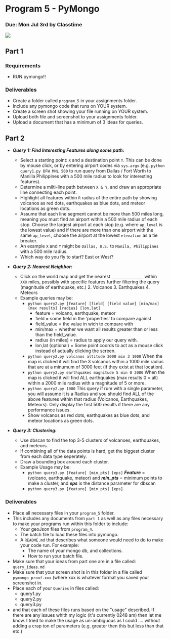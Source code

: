 Program 5 - PyMongo
=========

### Due: Mon Jul 3rd by Classtime

![](https://d3vv6lp55qjaqc.cloudfront.net/items/3f2W3H0N2h3H11402t3a/1024x512_cropped.png) 

## Part 1

### Requirements
- RUN pymongo!!

### Deliverables
- Create a folder called `program_5` in your assignments folder.
- Include any pymongo code that runs on YOUR system.
- Create a screen shot showing your file running on YOUR system.
- Upload both file and screenshot to your assignments folder. 
- Upload a document that has a minimum of 3 ideas for queries.

## Part 2

- ***Query 1: Find Interesting Features along some path:***
    - Select a starting point: `X` and a destination point `Y`. This can be done by mouse click, or by entering airport codes via `sys.argv` (e.g. `python query1.py DFW MNL 500` to run query from Dallas / Fort Worth to Manilla Philippines with a 500 mile radius to look for interesting features).
    - Determine a milti-line path between `X & Y`, and draw an appropriate line connecting each point.
    - Highlight all features within `R` radius of the entire path by showing volcanos as red dots, earthquakes as blue dots, and meteor locations as green dots.
    - Assume that each line segment cannot be more than 500 miles long, meaning you must find an airport within a 500 mile radius of each stop. Choose the largest airport at each stop (e.g. where `ap_level` is the lowest value) and if there are more than one airport with the same `ap_level`, choose the airport at the lowest `elevation` as a tie breaker.
    - An example `X` and `Y` might be `Dallas, U.S.` to `Manila, Philippines` with a 500 mile radius.
    - Which way do you fly to start? East or West?
    
    
- ***Query 2: Nearest Neighbor:*** 
    - Click on the world map and get the nearest `______________` within `XXX` miles, possibly with specific features further filtering the query (magnitude of earthquake, etc.) 
        2. Volcanos 
        3. Earthquakes 
        4. Meteors
    - Example queries may be:
        - `python query2.py [feature] [field] [field value] [min/max] [max results] [radius] [lon,lat]`
            - feature = volcano, earthquake, meteor
            - field = some field in the 'properties' to compare against
            - field_value = the value in wich to compare with
            - min/max = whether we want all results greater than or less than the field_value.
            - radius (in miles) = radius to apply our query with.
            - lon,lat (optional) = Some point coords to act as a mouse click instead of actually clicking the screen. 
        - `python query2.py volcanos altitude 3000 min 3 1000` When the map is clicked it will find the 3 volcanos within a 1000 mile radius that are at a minumum of 3000 feet (if they exist at that location).
        - `python query2.py earthquakes magnitude 5 min 0 2000` When the map is clicked it will find ALL earthquakes (max results 0 = all) within a 2000 mile radius with a magnitude of 5 or more. 
        - `python query2.py 1000` This query if rum with a single parameter, you will assume it is a Radius and you should find ALL of the above features within that radius (Volcanos, Earthquakes, Meteors). Only display the first 500 results if there are any performance issues. 
        - Show volcanos as red dots, earthquakes as blue dots, and meteor locations as green dots.
        
- ***Query 3: Clustering:***
    - Use dbscan to find the top 3-5 clusters of volcanoes, earthquakes, and meteors. 
    - If combining all of the data points is hard, get the biggest cluster from each data type seperately.
    - Draw a bounding box around each cluster.
    - Example Usage may be:
        - `python query3.py [feature] [min_pts] [eps]` ***Feature*** = (volcano, earthquake, meteor) and ***min_pts*** = minimum points to make a cluster, and ***eps*** is the distance parameter for dbscan
        - `python query3.py [feature] [min_pts] [eps]`
  
    
### Deliverables
- Place all necessary files in your `program_5` folder.
- This includes any documents from `part 1` as well as any files necessary to make your programs run within this folder to include:
    - Your geoJson files from `program_4`.
    - The batch file to load these files into pymongo.
    - A `README.md` that describes what someone would need to do to make your code run. For example:
        - The name of your mongo db, and collections.
        - How to run your batch file.
- Make sure that your ideas from part one are in a file called: `query_ideas.md` 
- Make sure that your screen shot is in this folder in a file called `pymongo_proof.xxx` (where xxx is whatever format you saved your screenshot in.
- Place each of your `Queries` in files called:
    - query1.py
    - query2.py
    - query3.py
- and that each of these files runs based on the "usage" described. If there are any issues whith my logic (it's currently 0248 am) then let me know. I tried to make the usage as un-ambiguous as I could .... without adding a crap ton of parameters (e.g. greater then this but less than that etc.)

